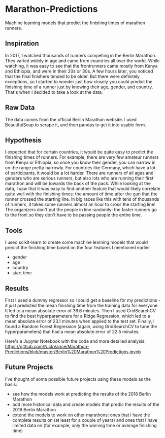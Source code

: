 # Marathon-Predictions
Machine learning models that predict the finishing times of marathon runners. 

## Inspiration
In 2017, I watched thousands of runners competing in the Berlin Marathon. They varied widely in age and came from countries all over the world. While watching, it was easy to see that the frontrunners came mostly from Kenya and Ethiopia, and were in their 20s or 30s. A few hours later, you noticed that the final finishers tended to be older. But there were definitely exceptions, so I started to wonder just how closely you could predict the finishing time of a runner just by knowing their age, gender, and country. That's when I decided to take a look at the data.

## Raw Data
The data comes from the official Berlin Marathon website. I used BeautifulSoup to scrape it, and then pandas to get it into usable form.

## Hypothesis
I expected that for certain countries, it would be quite easy to predict the finishing times of runners. For example, there are very few amateur runners from Kenya or Ethiopia, so once you know their gender, you can narrow in on the range pretty narrowly. 
For countries like Germany, which have a lot of participants, it would be a lot harder. There are runners of all ages and genders who are serious runners, but also lots who are running their first marathon and will be towards the back of the pack.
While looking at the data, I saw that it was easy to find another feature that would likely correlate quite well with the finishing times: the amount of time after the gun that the runner crossed the starting line. In big races like this with tens of thousands of runners, it takes some runners almost an hour to cross the starting line! The organizers don't put the people in line randomly: the faster runners go to the front so they don't have to be passing people the entire time.

## Tools
I used scikit-learn to create some machine learning models that would predict the finishing time based on the four features I mentioned earlier
- gender
- age
- country
- start time

## Results
First I used a dummy regressor so I could get a baseline for my predictions - it just predicted the mean finishing time from the training data for everyone. It led to a mean absolute error of 36.6 minutes.
Then I used GridSearchCV to find the best hyperparameters for a Ridge Regression, which led to a mean absolute error of 23.1 minutes when applied to the test set.
Finally, I found a Random Forest Regression (again, using GridSearchCV to tune the hyperparameters) that had a mean absolute error of 22.5 minutes.

Here's a Jupyter Notebook with the code and more detailed analysis: https://github.com/NickVance/Marathon-Predictions/blob/master/Berlin%20Marathon%20Predictions.ipynb

## Future Projects
I've thought of some possible future projects using these models as the basis:
- see how the models work at predicting the results of the 2018 Berlin Marathon
- add more historical data and create models that predic the results of the 2019 Berlin Marathon
- extend the models to work on other marathons: ones that I have the complete results on (at least for a couple of years) and ones that I have limited data on (for example, only the winning time or average finishing time)


